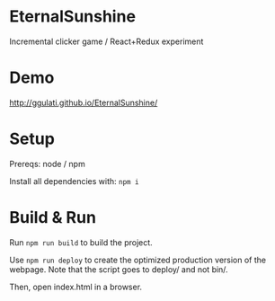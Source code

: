 # EternalSunshine
Incremental clicker game / React+Redux experiment

# Demo
http://ggulati.github.io/EternalSunshine/

# Setup
Prereqs: node / npm

Install all dependencies with:
```npm i```

# Build & Run
Run ```npm run build``` to build the project.

Use ```npm run deploy``` to create the optimized production version of the webpage. Note that the script goes to deploy/ and not bin/.

Then, open index.html in a browser.